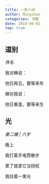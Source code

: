 ```yaml
---
title: 一些小诗
author: Mingshan
categories: 书籍
date: 2019-06-01
top: true
---
```


## 道别

*佚名*

我对蝉说：

他日再见，要等来年


蝉对我说：

他日重逢，要等来生

<!-- more -->

## 光

*姜二嫚 | 六岁*

晚上

我打着手电筒散步

累了就拿它当拐杖

我拄着一束光
